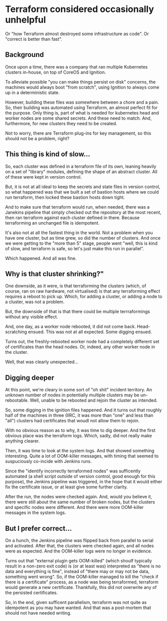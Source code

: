 # Terraform considered occasionally unhelpful

Or "how Terraform almost destroyed some infrastructure as code".
Or "correct is better than fast".

## Background

Once upon a time, there was a company that ran multiple Kubernetes clusters in-house, on top of CoreOS and Ignition.

To alleviate possible "you can make things persist on disk" concerns, the machines would always boot "from scratch", using Ignition to always come up in a deterministic state.

However, building these files was somewhere between a chore and a pain. So, their building was automated using Terraform, an almost perfect fit for the purpose. Only thing is, part of what is needed for kubernetes head and worker nodes are some shared secrets. And these need to match. And, furthermore, for new clusters they need to be created.

Not to worry, there are Terraform plug-ins for key management, so this should not be a problem, right?

## This thing is kind of slow...

So, each cluster was defined in a terraform file of its own, leaning heavily on a set of "library" modules, defining the shape of an abstract cluster. All of these were kept in version control.

But, it is not at all ideal to keep the secrets and state files in version control, so what happened was that we built a set of bastion hosts where we could run terraform, then locked these bastion hosts down tight.

And to make sure that terraform would run, when needed, there was a Janekins pipeline that simply checked out the repository at the most recent, then ran terraform against each cluster defined in there. Because terraforming an unchanged file is idempotent.

It's also not at all the fastest thing in the world. Not a problem when you have one cluster, but as time grew, so did the number of clusters. And once we were getting to the "more than 5" stage, people went "well, this is kind of slow, and terraform is safe, so let's just make this run in parallel".

Which happened. And all was fine.

## Why is that cluster shrinking?"

One downside, as it were, is that terraforming the clusters (which, of course, ran on raw hardware, not virtualised) is that any terraforming effect requires a reboot to pick up. Which, for adding a cluster, or adding a node to a cluster, was not a problem.

But, the downside of that is that there could be multiple terrraformings without any visible effect.

And, one day, as a worker node rebooted, it did not come back. Head-scratching ensued. This was not at all expected. Some digging ensued.

Turns out, the freshly-rebooted worker node had a completely different set of certificates than the head nodes. Or, indeed, any other worker node in the cluster.

Well, that was clearly unexpected...

## Digging deeper

At this point, we're cleary in some sort of "oh shit" incident territory. An unknown number of nodes in potentially multiple clusters may be un-rebootable. Well, unable to be rebooted and rejoin the cluster as intended.

So, some digging in the ignition files happened. And it turns out that roughly half of the machines in three (IIRC, it was more than "one" and less than "all") clusters had certificates that woudl not allow them to rejoin.

With no obvious reason as to why, it was time to dig deeper. And the first obvious place was the terraform logs. Which, sadly, did not really make anything clearer.

Then, it was time to look at the system logs. And that showed something interesting. Quite a lot of OOM-killer messages, with timing that seemed to suspuciously co-incide with Jenkins runs.

Since the "identify incorrectly terraformed nodes" was sufficently automated (a shell script outside of version control, good enough for this purpose), the Jenkins pipeline was triggered, in the hope that it would either fix the certificate issue, or at least give some further clarity.

After the run, the nodes were checked again. And, would you believe it, there were still about the same number of broken nodes, but the clusters and specific nodes were different. And there were more OOM-killer messages in the system logs.

## But I prefer correct...

On a hunch, the Jenkins pipeline was flipped back from parallel to serial and activated. After that, the clusters were checked again, and all nodes were as expected. And the OOM-killer logs were no longer in evidence.

Turns out that "external plugin gets OOM-killed" (which shoulf typically result in a non-zero exit code) is (or at least was) interpreted as "there is no data and everything is fine", instead of "there may or may not be data, something went wrong". So, if the OOM-killer managed to kill the "check if there is a certificate" process, as a node was being terraformed, terraform would generate a new certificate. Thankfully, this did not overwrite any of the persisted certificates.

So, in the end, given sufficent parallelism, terraform was not quite as idempotent as you may have wanted. And that was a post-mortem that should not have needed writing.